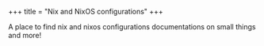 +++
title = "Nix and NixOS configurations"
+++

A place to find nix and nixos configurations documentations on small things and more!
